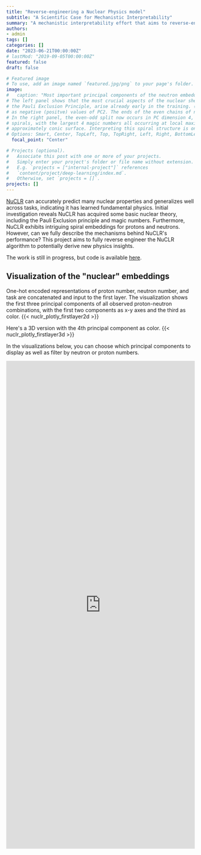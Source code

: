 ```yaml
---
title: "Reverse-engineering a Nuclear Physics model"
subtitle: "A Scientific Case for Mechanistic Interpretability"
summary: "A mechanistic interpretability effort that aims to reverse-engineer NuCLR, which accurately predicts nuclear properties and demonstrates an understanding of basic nuclear theory, to potentially derive new insights in nuclear physics."
authors:
- admin
tags: []
categories: []
date: "2023-06-21T00:00:00Z"
# lastMod: "2019-09-05T00:00:00Z"
featured: false
draft: false

# Featured image
# To use, add an image named `featured.jpg/png` to your page's folder. 
image:
#   caption: "Most important principal components of the neutron embedding representations from (left) early and (right) late in the training.
# The left panel shows that the most crucial aspects of the nuclear shell model, namely the shell structure, including the magic numbers, and
# the Pauli Exclusion Principle, arise already early in the training. (The Pauli principle is evident with the even (odd) numbers represented
# as negative (positve) values of PC2. The ends of the even chains of numbers are the magic numbers where each nuclear shell become full.)
# In the right panel, the even-odd split now occurs in PC dimension 4, hence is not shown. The shell structure has grown into 3-dimensional
# spirals, with the largest 4 magic numbers all occurring at local maxima in PC2 and each shell represented as one revolution around an
# approximately conic surface. Interpreting this spiral structure is ongoing work."
# Options: Smart, Center, TopLeft, Top, TopRight, Left, Right, BottomLeft, Bottom, BottomRight
  focal_point: "Center"

# Projects (optional).
#   Associate this post with one or more of your projects.
#   Simply enter your project's folder or file name without extension.
#   E.g. `projects = ["internal-project"]` references 
#   `content/project/deep-learning/index.md`.
#   Otherwise, set `projects = []`.
projects: []
---
```

[NuCLR](https://arxiv.org/pdf/2306.06099.pdf) can accurately predict many nuclear properties and generalizes well across tasks, indicating it has learned fundamental physics. Initial investigation reveals NuCLR has acquired some basic nuclear theory, including the Pauli Exclusion principle and magic numbers. Furthermore, NuCLR exhibits intriguing spiral embeddings for protons and neutrons. However, can we fully describe the mechanisms behind NuCLR's performance? This project aims to fully reverse engineer the NuCLR algorithm to potentially derive new physics insights.

The work is still in progress, but code is available [here](https://github.com/okitouni/NuCLR-MechInterp/tree/main).

## Visualization of the "nuclear" embeddings
One-hot encoded representations of proton number, neutron number, and task are concatenated and input to the first layer. The visualization shows the first three principal components of all observed proton-neutron combinations, with the first two components as x-y axes and the third as color.
{{< nuclr_plotly_firstlayer2d >}}

Here's a 3D version with the 4th principal component as color.
{{< nuclr_plotly_firstlayer3d >}}

In the visualizations below, you can choose which principal components to display as well as filter by neutron or proton numbers.

<iframe 
    src="https://nuclr-interp.streamlit.app/?embed=true"
    height="1300"
    style="width:100%;border:none;"
  ></iframe>


